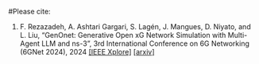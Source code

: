 #Please cite:

1) F. Rezazadeh, A. Ashtari Gargari, S. Lagén, J. Mangues, D. Niyato, and L. Liu, “GenOnet: Generative Open xG Network Simulation with Multi-Agent LLM and ns-3”, 3rd International Conference on 6G Networking (6GNet 2024), 2024 [[IEEE Xplore]](https://ieeexplore.ieee.org/document/10765766) [[arxiv]](https://arxiv.org/abs/2408.13781)
